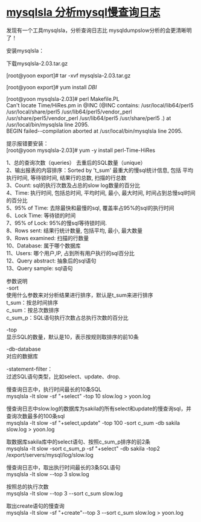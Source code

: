 # [mysqlsla 分析mysql慢查询日志][0]

发现有一个工具mysqlsla，分析查询日志比 mysqldumpslow分析的会更清晰明了！  
  
安装mysqlsla：  
  
下载mysqlsla-2.03.tar.gz  
  
[root@yoon export]# tar -xvf mysqlsla-2.03.tar.gz  
  
[root@yoon export]# yum install *DBI*  
  
[root@yoon mysqlsla-2.03]# perl Makefile.PL  
Can't locate Time/HiRes.pm in @INC (@INC contains: /usr/local/lib64/perl5 /usr/local/share/perl5 /usr/lib64/perl5/vendor_perl /usr/share/perl5/vendor_perl /usr/lib64/perl5 /usr/share/perl5 .) at /usr/local/bin/mysqlsla line 2095.  
BEGIN failed--compilation aborted at /usr/local/bin/mysqlsla line 2095.  
  
提示报错要安装：  
[root@yoon mysqlsla-2.03]# yum -y install perl-Time-HiRes  
  
1、总的查询次数（queries） 去重后的SQL数量（unique）  
2、输出报表的内容排序：Sorted by 't_sum' 最重大的慢sql统计信息, 包括 平均执行时间, 等待锁时间, 结果行的总数, 扫描的行总数  
3、Count: sql的执行次数及占总的slow log数量的百分比  
4、Time: 执行时间, 包括总时间, 平均时间, 最小, 最大时间, 时间占到总慢sql时间的百分比  
5、95% of Time: 去除最快和最慢的sql, 覆盖率占95%的sql的执行时间  
6、Lock Time: 等待锁的时间  
7、95% of Lock: 95%的慢sql等待锁时间.   
8、Rows sent: 结果行统计数量, 包括平均, 最小, 最大数量  
9、Rows examined: 扫描的行数量   
10、Database: 属于哪个数据库  
11、Users: 哪个用户,IP, 占到所有用户执行的sql百分比  
12、Query abstract: 抽象后的sql语句  
13、Query sample: sql语句  
  
  
参数说明  
-sort  
使用什么参数来对分析结果进行排序，默认是t_sum来进行排序  
t_sum：按总时间排序  
c_sum：按总次数排序  
c_sum_p：SQL语句执行次数占总执行次数的百分比  
  
  
-top  
显示SQL的数量，默认是10，表示按规则取排序的前10条  
  
-db-database  
对应的数据库  
  
-statement-filter：  
过滤SQL语句类型，比如select、update、drop.  
  
  
慢查询日志中，执行时间最长的10条SQL  
mysqlsla -lt slow -sf "+select" -top 10 slow.log > yoon.log  
  
慢查询日志中slow.log的数据库为sakila的所有select和update的慢查询sql，并查询次数最多的100条sql  
mysqlsla -lt slow -sf "+select,update" -top 100 -sort c_sum -db sakila slow.log > yoon.log  
  
取数据库sakila库中的select语句、按照c_sum_p排序的前2条  
mysqlsla -lt slow -sort c_sum_p -sf "+select" -db sakila -top2 /export/servers/mysql/log/slow.log   
  
慢查询日志中，取出执行时间最长的3条SQL语句  
mysqlsla -lt slow --top 3 slow.log  
  
按照总的执行次数  
mysqlsla -lt slow --top 3 --sort c_sum slow.log  
  
  
取出create语句的慢查询  
mysqlsla -lt slow -sf "+create"--top 3 --sort c_sum slow.log > yoon.log

[0]: http://www.cnblogs.com/zengkefu/p/5638902.html